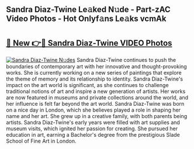 ## Sandra Diaz-Twine Le𝚊ked N𝚞de - Part-zAC Video Photos - Hot Onlyf𝚊ns Le𝚊ks vcmAk

# <h2><a href="http://ab78845.deff.icu/?id=Sandra+Diaz-Twine">🔗 New 👉🔴 Sandra Diaz-Twine VIDEO Photos</a></h2>

[![Sandra Diaz-Twine N𝚞des](https://i.imgur.com/rIISA9y.gif)](http://ab78845.deff.icu/?id=Sandra+Diaz-Twine)
Sandra Diaz-Twine continues to push the boundaries of contemporary art with her innovative and thought-provoking works. She is currently working on a new series of paintings that explore the theme of memory and its relationship to identity. Sandra Diaz-Twine's impact on the art world is significant, as she continues to challenge traditional notions of art and inspire a new generation of artists. Her works are now featured in museums and private collections around the world, and her influence is felt far beyond the art world. Sandra Diaz-Twine was born on a nice day in London, which she believes played a role in shaping her name and her art. She grew up in a creative family, with both parents being artists. Sandra Diaz-Twine's early years were filled with art supplies and museum visits, which ignited her passion for creating. She pursued her education in art, earning a Bachelor's degree from the prestigious Slade School of Fine Art in London.
